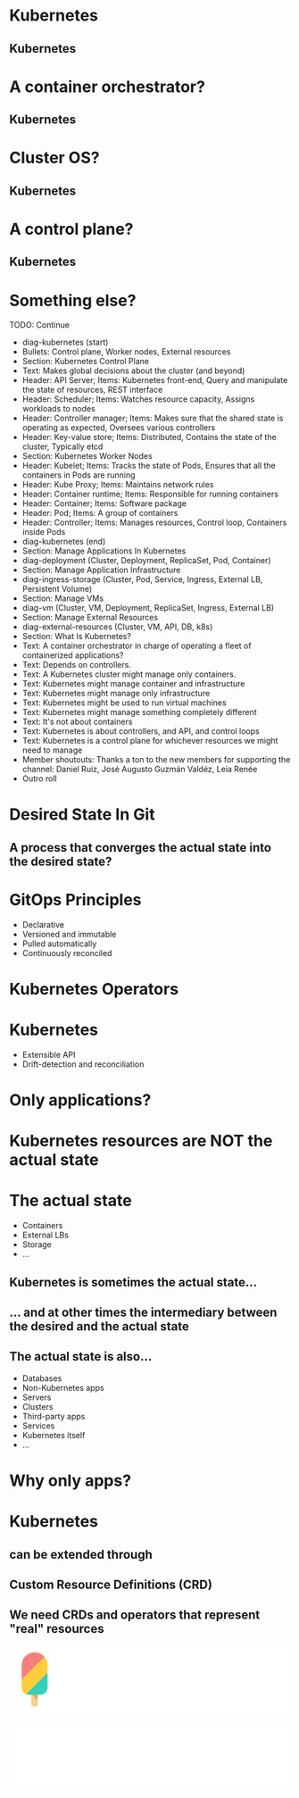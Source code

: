 # Kubernetes


## Kubernetes

# A container orchestrator?


## Kubernetes

# Cluster OS?


## Kubernetes

# A control plane?


## Kubernetes

# Something else?


TODO: Continue

* diag-kubernetes (start)
* Bullets: Control plane, Worker nodes, External resources
* Section: Kubernetes Control Plane
* Text: Makes global decisions about the cluster (and beyond)
* Header: API Server; Items: Kubernetes front-end, Query and manipulate the state of resources, REST interface
* Header: Scheduler; Items: Watches resource capacity, Assigns workloads to nodes
* Header: Controller manager; Items: Makes sure that the shared state is operating as expected, Oversees various controllers
* Header: Key-value store; Items: Distributed, Contains the state of the cluster, Typically etcd
* Section: Kubernetes Worker Nodes
* Header: Kubelet; Items: Tracks the state of Pods, Ensures that all the containers in Pods are running
* Header: Kube Proxy; Items: Maintains network rules
* Header: Container runtime; Items: Responsible for running containers
* Header: Container; Items: Software package
* Header: Pod; Items: A group of containers
* Header: Controller; Items: Manages resources, Control loop, Containers inside Pods
* diag-kubernetes (end)
* Section: Manage Applications In Kubernetes
* diag-deployment (Cluster, Deployment, ReplicaSet, Pod, Container)
* Section: Manage Application Infrastructure
* diag-ingress-storage (Cluster, Pod, Service, Ingress, External LB, Persistent Volume)
* Section: Manage VMs
* diag-vm (Cluster, VM, Deployment, ReplicaSet, Ingress, External LB)
* Section: Manage External Resources
* diag-external-resources (Cluster, VM, API, DB, k8s)
* Section: What Is Kubernetes?
* Text: A container orchestrator in charge of operating a fleet of containerized applications?
* Text: Depends on controllers.
* Text: A Kubernetes cluster might manage only containers.
* Text: Kubernetes might manage container and infrastructure
* Text: Kubernetes might manage only infrastructure
* Text: Kubernetes might be used to run virtual machines
* Text: Kubernetes might manage something completely different
* Text: It's not about containers
* Text: Kubernetes is about controllers, and API, and control loops
* Text: Kubernetes is a control plane for whichever resources we might need to manage
* Member shoutouts: Thanks a ton to the new members for supporting the channel: Daniel Ruiz, José Augusto Guzmán Valdéz, Leia Renée
* Outro roll
# Desired State In Git


## A process that converges the actual state into the desired state?


# GitOps Principles

* Declarative
* Versioned and immutable
* Pulled automatically
* Continuously reconciled


# Kubernetes Operators


# Kubernetes

* Extensible API
* Drift-detection and reconciliation


# Only applications?


# Kubernetes resources are NOT the actual state


# The actual state

* Containers
* External LBs
* Storage
* ...


## Kubernetes is sometimes the actual state...


## ... and at other times the intermediary between the desired and the actual state


## The actual state is also...

* Databases
* Non-Kubernetes apps
* Servers
* Clusters
* Third-party apps
* Services
* Kubernetes itself
* ...


# Why only apps?


# Kubernetes
## can be extended through 
## Custom Resource Definitions (CRD)


## We need CRDs and operators that represent "real" resources


![](../img/products/crossplane.png)


![](../img/products/upbound.png)
